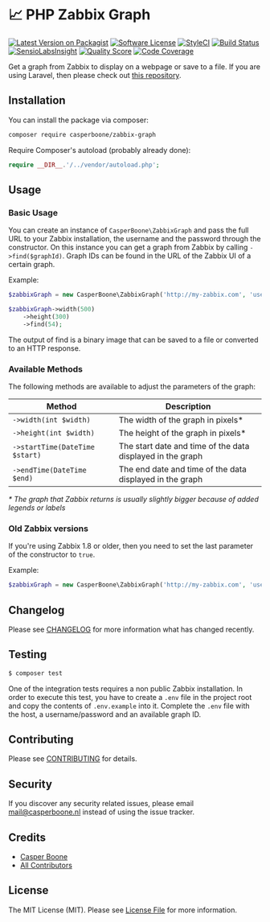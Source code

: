 # 📈 PHP Zabbix Graph

[![Latest Version on Packagist](https://img.shields.io/packagist/v/casperboone/zabbix-graph.svg?style=flat-square)](https://packagist.org/packages/casperboone/zabbix-graph)
[![Software License](https://img.shields.io/badge/license-MIT-brightgreen.svg?style=flat-square)](LICENSE.md)
[![StyleCI](https://styleci.io/repos/86865582/shield)](https://styleci.io/repos/86865582)
[![Build Status](https://img.shields.io/travis/casperboone/zabbix-graph/master.svg?style=flat-square)](https://travis-ci.org/casperboone/zabbix-graph)
[![SensioLabsInsight](https://img.shields.io/sensiolabs/i/09228096-56d8-4618-93a0-92bacc86a0c9.svg?style=flat-square)](https://insight.sensiolabs.com/projects/09228096-56d8-4618-93a0-92bacc86a0c9)
[![Quality Score](https://img.shields.io/scrutinizer/g/casperboone/zabbix-graph.svg?style=flat-square)](https://scrutinizer-ci.com/g/casperboone/zabbix-graph)
[![Code Coverage](https://img.shields.io/scrutinizer/coverage/g/casperboone/zabbix-graph/master.svg?style=flat-square)](https://scrutinizer-ci.com/g/casperboone/zabbix-graph/?branch=master)

Get a graph from Zabbix to display on a webpage or save to a file. If you are using Laravel, then please check out [this repository](https://github.com/casperboone/laravel-zabbix-graph). 

## Installation
You can install the package via composer:

``` bash
composer require casperboone/zabbix-graph
```

Require Composer's autoload (probably already done):
```php
require __DIR__.'/../vendor/autoload.php';
```


## Usage
### Basic Usage
You can create an instance of `CasperBoone\ZabbixGraph` and pass the full URL to your Zabbix installation, the username and the password through the constructor. On this instance you can get a graph from Zabbix by calling `->find($graphId)`. Graph IDs can be found in the URL of the Zabbix UI of a certain graph.

Example:
```php
$zabbixGraph = new CasperBoone\ZabbixGraph('http://my-zabbix.com', 'username', 'passsword');

$zabbixGraph->width(500)
    ->height(300)
    ->find(54);
```

The output of find is a binary image that can be saved to a file or converted to an HTTP response.

### Available Methods
The following methods are available to adjust the parameters of the graph:

| Method                          | Description                                                |
| ------------------------------- | ---------------------------------------------------------- |
| `->width(int $width)`           | The width of the graph in pixels*                          |
| `->height(int $width)`          | The height of the graph in pixels*                         |
| `->startTime(DateTime $start)`  | The start date and time of the data displayed in the graph |
| `->endTime(DateTime $end)`      | The end date and time of the data displayed in the graph   |

_* The graph that Zabbix returns is usually slightly bigger because of added legends or labels_
### Old Zabbix versions
If you're using Zabbix 1.8 or older, then you need to set the last parameter of the constructor to `true`. 

Example:
```php
$zabbixGraph = new CasperBoone\ZabbixGraph('http://my-zabbix.com', 'username', 'passsword', true);
```

## Changelog

Please see [CHANGELOG](CHANGELOG.md) for more information what has changed recently.

## Testing

``` bash
$ composer test
```

One of the integration tests requires a non public Zabbix installation. In order to execute this test, you have to create a `.env` file in the project root and copy the contents of `.env.example` into it. Complete the `.env` file with the host, a username/password and an available graph ID.

## Contributing

Please see [CONTRIBUTING](CONTRIBUTING.md) for details.

## Security

If you discover any security related issues, please email mail@casperboone.nl instead of using the issue tracker.

## Credits

- [Casper Boone](https://github.com/casperboone)
- [All Contributors](../../contributors)

## License

The MIT License (MIT). Please see [License File](LICENSE.md) for more information.
